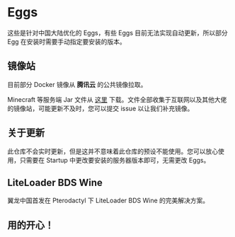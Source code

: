 # Eggs
这些是针对中国大陆优化的 Eggs，有些 Eggs 目前无法实现自动更新，所以部分 Egg 在安装时需要手动指定要安装的版本。

## 镜像站
目前部分 Docker 镜像从 **腾讯云** 的公共镜像拉取。

Minecraft 等服务端 Jar 文件从 [这里](https://io.ivampiresp.com/Software/MCServer) 下载。文件全部收集于互联网以及其他大佬的镜像站，可能更新不及时，您可以提交 issue 以让我们补充镜像。

## 关于更新
此仓库不会实时更新，但是这并不意味着此仓库的预设不能使用。您可以放心使用，只需要在 Startup 中更改要安装的服务器版本即可，无需更改 Eggs。

## LiteLoader BDS Wine
翼龙中国首发在 Pterodactyl 下 LiteLoader BDS Wine 的完美解决方案。

## 用的开心！
